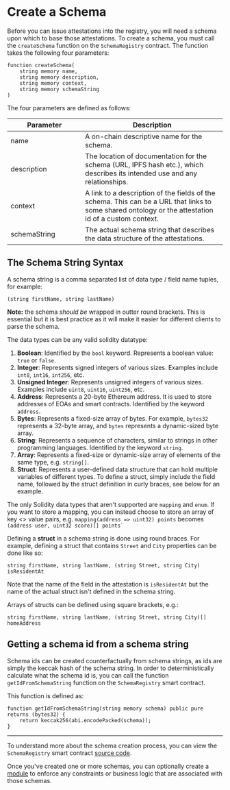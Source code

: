 # Create a Schema

Before you can issue attestations into the registry, you will need a schema upon which to base those attestations.  To create a schema, you must call the `createSchema` function on the `SchemaRegistry` contract.  The function takes the following four parameters:

```solidity
function createSchema(
    string memory name,
    string memory description,
    string memory context,
    string memory schemaString
)
```

The four parameters are defined as follows:

<table><thead><tr><th width="158">Parameter</th><th>Description</th></tr></thead><tbody><tr><td>name</td><td>A on-chain descriptive name for the schema.</td></tr><tr><td>description</td><td>The location of documentation for the schema (URL, IPFS hash etc.), which describes its intended use and any relationships.</td></tr><tr><td>context</td><td>A link to a description of the fields of the schema. This can be a URL that links to some shared ontology or the attestation id of a custom context.</td></tr><tr><td>schemaString</td><td>The actual schema string that describes the data structure of the attestations.</td></tr></tbody></table>

## The Schema String Syntax

A schema string is a comma separated list of data type / field name tuples, for example:

`(string firstName, string lastName)`

**Note:**  the schema _should be_ wrapped in outter round brackets.  This is essential but it is best practice as it will make it easier for different clients to parse the schema.

The data types can be any valid solidity datatype:

1. **Boolean**: Identified by the `bool` keyword. Represents a boolean value: `true` or `false`.
2. **Integer**: Represents signed integers of various sizes. Examples include `int8`, `int16`, `int256`, etc.
3. **Unsigned Integer**: Represents unsigned integers of various sizes. Examples include `uint8`, `uint16`, `uint256`, etc.
4. **Address**: Represents a 20-byte Ethereum address. It is used to store addresses of EOAs and smart contracts. Identified by the keyword `address`.
5. **Bytes**: Represents a fixed-size array of bytes. For example, `bytes32` represents a 32-byte array, and `bytes` represents a dynamic-sized byte array.
6. **String**: Represents a sequence of characters, similar to strings in other programming languages. Identified by the keyword `string`.
7. **Array**: Represents a fixed-size or dynamic-size array of elements of the same type, e.g. `string[]`.
8. **Struct**: Represents a user-defined data structure that can hold multiple variables of different types. To define a struct, simply include the field name, followed by the struct definition in curly braces, see below for an example.

The only Solidity data types that aren't supported are `mapping` and `enum`.  If you want to store a mapping, you can instead choose to store an array of key <> value pairs, e.g. `mapping(address => uint32) points` becomes `` (address user, uint32 score)[] points` ``

Defining a **struct** in a schema string is done using round braces.  For example, defining a struct that contains `Street` and `City` properties can be done like so:

`string firstName, string lastName, (string Street, string City) isResidentAt`

Note that the name of the field in the attestation is `isResidentAt` but the name of the actual struct isn't defined in the schema string.

Arrays of structs can be defined using square brackets, e.g.:

`string firstName, string lastName, (string Street, string City)[] homeAddress`

## Getting a schema id from a schema string

Schema ids can be created counterfactually from schema strings, as ids are simply the keccak hash of the schema string.  In order to deterministically calculate what the schema id is, you can call the function `getIdFromSchemaString` function on the `SchemaRegistry` smart contract. &#x20;

This function is defined as:

```solidity
function getIdFromSchemaString(string memory schema) public pure returns (bytes32) {
    return keccak256(abi.encodePacked(schema));
}
```

***

To understand more about the schema creation process, you can view the `SchemaRegistry` smart contract [source code](https://github.com/Consensys/linea-attestation-registry/blob/dev/contracts/src/SchemaRegistry.sol).

Once you've created one or more schemas, you can optionally create a [module](create-a-module.md) to enforce any constraints or business logic that are associated with those schemas.
